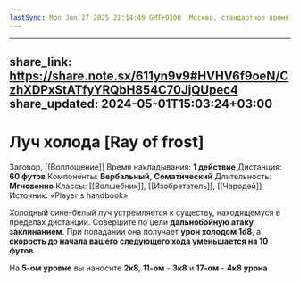 ```yaml
---
lastSync: Mon Jan 27 2025 21:14:49 GMT+0300 (Москва, стандартное время)
---
```

---
share_link: https://share.note.sx/611yn9v9#HVHV6f9oeN/CzhXDPxStATfyYRQbH854C70JjQUpec4
share_updated: 2024-05-01T15:03:24+03:00
---
# Луч холода [Ray of frost]
Заговор, [[Воплощение]]
Время накладывания: **1 действие**
Дистанция: **60 футов**
Компоненты: **Вербальный**, **Соматический**
Длительность: **Мгновенно**
Классы: [[Волшебник]], [[Изобретатель]], [[Чародей]]
Источник: «Player's handbook»

Холодный сине-белый луч устремляется к существу, находящемуся в пределах дистанции. Совершите по цели **дальнобойную атаку заклинанием**. При попадании она получает **урон холодом 1d8**, а **скорость до начала вашего следующего хода уменьшается на 10 футов**

На **5-ом уровне** вы наносите **2к8**, **11-ом** - **3к8** и **17-ом** - **4к8 урона**